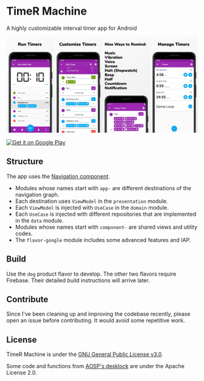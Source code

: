 # TimeR Machine

A highly customizable interval timer app for Android

![Showcase](images/showcase.jpg)

<a href='https://play.google.com/store/apps/details?id=io.github.deweyreed.timer.google'><img alt='Get it on Google Play' src='https://play.google.com/intl/en_us/badges/static/images/badges/en_badge_web_generic.png' height='100'/></a>

## Structure

The app uses the [Navigation component](https://developer.android.com/guide/navigation).

- Modules whose names start with `app-` are different destinations of the navigation graph.
- Each destination uses `ViewModel` in the `presentation` module.
- Each `ViewModel` is injected with `UseCase` in the `domain` module.
- Each `UseCase` is injected with different repositories that are implemented in the `data` module.
- Modules whose names start with `component-` are shared views and utility codes.
- The `flavor-google` module includes some advanced features and IAP.

## Build

Use the `dog` product flavor to develop. The other two flavors require Firebase. Their detailed
build instructions will arrive later.

## Contribute

Since I've been cleaning up and improving the codebase recently, please open an issue before
contributing. It would avoid some repetitive work.

## License

TimeR Machine is under the [GNU General Public License v3.0](LICENSE).

Some code and functions
from [AOSP's desklock](https://android.googlesource.com/platform/packages/apps/DeskClock/+/refs/heads/master/src/com/android/deskclock)
are under the Apache License 2.0.

